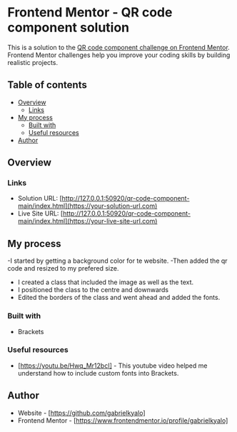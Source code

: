 # Frontend Mentor - QR code component solution

This is a solution to the [QR code component challenge on Frontend Mentor](https://www.frontendmentor.io/challenges/qr-code-component-iux_sIO_H). Frontend Mentor challenges help you improve your coding skills by building realistic projects. 

## Table of contents

- [Overview](#overview)
  - [Links](#links)
- [My process](#my-process)
  - [Built with](#built-with)
  - [Useful resources](#useful-resources)
- [Author](#author)


## Overview
### Links

- Solution URL: [http://127.0.0.1:50920/qr-code-component-main/index.html](https://your-solution-url.com)
- Live Site URL: [http://127.0.0.1:50920/qr-code-component-main/index.html](https://your-live-site-url.com)

## My process

-I started by getting a background color for te website. 
-Then added the qr code and resized to my prefered size.
- I created a class that included the image as well as the text.
- I positioned the class to the centre and downwards
- Edited the borders of the class and went ahead and added the fonts.

### Built with
- Brackets

### Useful resources

- [https://youtu.be/Hwq_Mr12bcI] - This youtube video helped me understand how to include custom fonts into Brackets.

## Author

- Website - [https://github.com/gabrielkyalo]
- Frontend Mentor - [https://www.frontendmentor.io/profile/gabrielkyalo]
